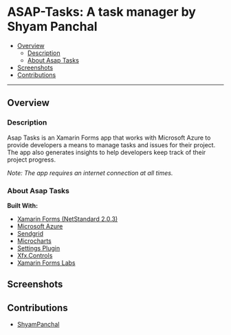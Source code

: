 # ASAP-Tasks: A task manager by Shyam Panchal

 - [Overview](#overview)
     - [Description](#description)
	 - [About Asap Tasks](#about-asap-tasks)
 - [Screenshots](#screenshots)
 - [Contributions](#contributions)

-----

## Overview

### Description

Asap Tasks is an Xamarin Forms app that works with Microsoft Azure to provide developers a means to manage tasks and issues for their project. The app also generates insights to help developers keep track of their project progress.

*Note: The app requires an internet connection at all times.*

### About Asap Tasks

**Built With:**

* [Xamarin Forms (NetStandard 2.0.3)](https://docs.microsoft.com/en-us/xamarin/xamarin-forms/)
* [Microsoft Azure](https://azure.microsoft.com/en-us/)
* [Sendgrid](https://sendgrid.com/)
* [Microcharts](https://github.com/aloisdeniel/Microcharts)
* [Settings Plugin](https://github.com/jamesmontemagno/SettingsPlugin)
* [Xfx.Controls](https://github.com/XamFormsExtended/Xfx.Controls/blob/master/readme.md#ios)
* [Xamarin Forms Labs](https://github.com/XLabs/Xamarin-Forms-Labs)

## Screenshots

## Contributions

* [ShyamPanchal](https://github.com/ShyamPanchal)
